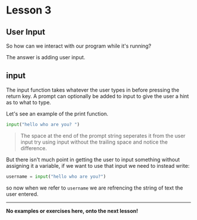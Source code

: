 # Lesson 3

## User Input

So how can we interact with our program while it's running?

The answer is adding user input.

## input

The input function takes whatever the user types in before pressing the return
key. A prompt can optionally be added to input to give the user a hint as to
what to type.

Let's see an example of the print function.

```python
input("hello who are you? ")
```

> The space at the end of the prompt string seperates it from the user input
> try using input without the trailing space and notice the difference.

But there isn't much point in getting the user to input something without
assigning it a variable, if we want to use that input we need to instead write:

```python
username = input("hello who are you?")
```

so now when we refer to `username` we are refrencing the string of text the user
entered.

---
**No examples or exercises here, onto the next lesson!**
